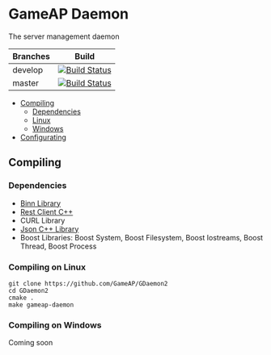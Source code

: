 # GameAP Daemon
The server management daemon

Branches        | Build         |
----------------|-------------- | 
develop         |[![Build Status](https://travis-ci.org/GameAP/GDaemon2.svg?branch=develop)](https://travis-ci.org/GameAP/GDaemon2)       |
master          |[![Build Status](https://travis-ci.org/GameAP/GDaemon2.svg?branch=master)](https://travis-ci.org/GameAP/GDaemon2)        |

- [Compiling](#compiling)
  - [Dependencies](#dependencies)
  - [Linux](#compiling-on-linux)
  - [Windows](#compiling-on-windows)
- [Configurating](#configurating)

## Compiling

### Dependencies

* [Binn Library](https://github.com/liteserver/binn)
* [Rest Client C++](https://github.com/mrtazz/restclient-cpp)
* CURL Library
* [Json C++ Library](https://github.com/open-source-parsers/jsoncpp)
* Boost Libraries: Boost System, Boost Filesystem, Boost Iostreams, Boost Thread, Boost Process

### Compiling on Linux

```
git clone https://github.com/GameAP/GDaemon2
cd GDaemon2
cmake .
make gameap-daemon
```

### Compiling on Windows
Coming soon

